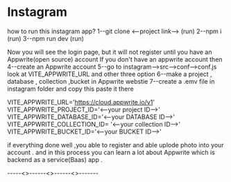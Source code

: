 # Instagram

how to run this instagram app?
1--git clone <--project link-->   (run)
2--npm i (run)
3--npm run dev (run)
            
Now you will see the login page, but it will not register until you have an Appwrite(open source) account 
If you don't have an appwrite account then
4--create an Appwrite account 
5--go to instagram-->src-->conf-->conf.js   look at VITE_APPWRITE_URL and other three option
6--make a project , database , collection ,bucket in Appwrite webstie
7--create a .emv file in instagram folder and copy this paste it there

VITE_APPWRITE_URL='https://cloud.appwrite.io/v1'
VITE_APPWRITE_PROJECT_ID='<--your project ID-->'
VITE_APPWRITE_DATABASE_ID='<--your DATABASE ID-->'
VITE_APPWRITE_COLLECTION_ID= '<--your collection ID-->'
VITE_APPWRITE_BUCKET_ID='<--your BUCKET ID-->'

if everything done well ,you able to register and able uplode photo into your account .
and in this process you can learn a lot about Appwrite which is backend as a service(Baas) app .

  -----<>------<>------<>-------

